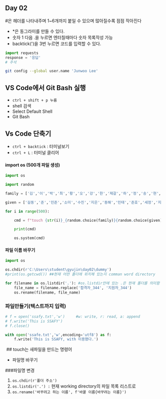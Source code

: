 ## Day 02

#은 헤더를 나타내주며 1~6개까지 붙일 수 있으며 많아질수록 점점 작아진다

- *은 동그라미를 만들 수 있다.
- 숫자 1 다음 .을 누르면 엔터칠때마다 숫자 목록작성 가능
- backtick(')을 3번 누르면 코드를 입력할 수 있다.

```python
import requests
response = '응답'
# 주석
```

```bash
git config --global user.name 'Junwoo Lee'
```

## VS Code에서 Git Bash 실행

- `ctrl + shift + p 누름`
- shell 검색
- Select Default Shell
- Git Bash

## Vs Code 단축기

- `ctrl + backtick` :  터미널보기
- `ctrl + L` : 터미널 클리어



#### import os (500개 파일 생성)

``` python
import os

import random

family = ['김','이','박','최','황','오','강','한','제갈','하','정','송','현','손','조']

given = ['길동','준','민준','소미','수진','지은','동해','민태','준호','세정','지훈','성우','성원']

for i in range(500):

    cmd = f"touch {str(i)}_{random.choice(family)}{random.choice(given)}.txt"

    print(cmd)

    os.system(cmd)
```

#### 파일 이름 바꾸기

```python
import os

os.chdir(r'C:\Users\student\gyujin\day02\dummy')
#print(os.getcwd()) ##현재 어떤 폴더에 위치해 있는지 comman word directory

for filename in os.listdir('.'): #os.listdir안에 있는 .은 현재 폴더를 의미함
    file_name = filename.replace('합격자_344', '지원자_344')
    os.rename(filename, file_name)

```



### 파일만들기(텍스트까지 입력)

```python
# f = open('ssafy.txt','w')     #w: write, r: read, a: append
# f.write('This is SSAFY')
# f.close()

with open('ssafe.txt','w',encoding='utf8') as f:
    f.write('This is SSAFY, with 이용했다.')

```



​    \## touch는 새파일을 만드는 명령어

- 파일명 바꾸기

###파일명 변경

1.  `os.chdir(r'폴더 주소')`
2.  `os.listdir('.') :` 현재 working directory의 파일 목록 리스트로
3. `os.rename('바꾸려고 하는 이름', f'바꿀 이름{바꾸려는 이름}')`



